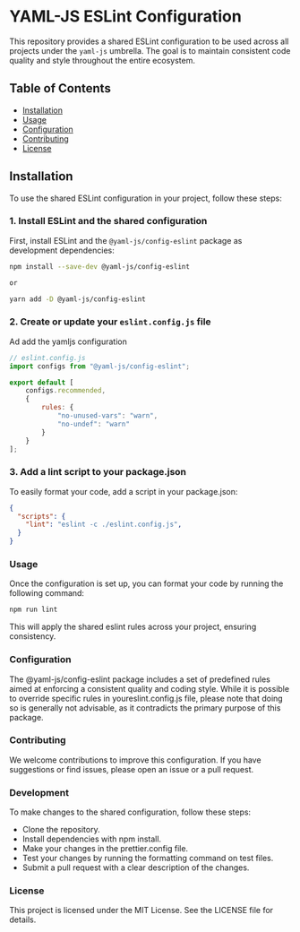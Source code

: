 # YAML-JS ESLint Configuration

This repository provides a shared ESLint configuration to be used across all projects under the `yaml-js` umbrella. The goal is to maintain consistent code quality and style throughout the entire ecosystem.

## Table of Contents

- [Installation](#installation)
- [Usage](#usage)
- [Configuration](#configuration)
- [Contributing](#contributing)
- [License](#license)

## Installation

To use the shared ESLint configuration in your project, follow these steps:

### 1. Install ESLint and the shared configuration

First, install ESLint and the `@yaml-js/config-eslint` package as development dependencies:

```bash
npm install --save-dev @yaml-js/config-eslint

or

yarn add -D @yaml-js/config-eslint
```

### 2. Create or update your `eslint.config.js` file

Ad add the yamljs configuration

```javascript
// eslint.config.js
import configs from "@yaml-js/config-eslint";

export default [
    configs.recommended,
    {
        rules: {
            "no-unused-vars": "warn",
            "no-undef": "warn"
        }
    }
];
```

### 3. Add a lint script to your package.json
To easily format your code, add a script in your package.json:

```json
{
  "scripts": {
    "lint": "eslint -c ./eslint.config.js",
  }
}
```

### Usage
Once the configuration is set up, you can format your code by running the following command:

```bash
npm run lint
```

This will apply the shared eslint rules across your project, ensuring consistency.

### Configuration
The @yaml-js/config-eslint package includes a set of predefined rules aimed at enforcing a consistent quality and coding style. While it is possible to override specific rules in youreslint.config.js file, please note that doing so is generally not advisable, as it contradicts the primary purpose of this package.

### Contributing
We welcome contributions to improve this configuration. If you have suggestions or find issues, please open an issue or a pull request.

### Development
To make changes to the shared configuration, follow these steps:

- Clone the repository.
- Install dependencies with npm install.
- Make your changes in the prettier.config file.
- Test your changes by running the formatting command on test files.
- Submit a pull request with a clear description of the changes.

### License
This project is licensed under the MIT License. See the LICENSE file for details.




